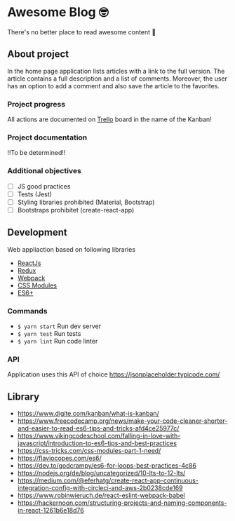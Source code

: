 # Awesome Blog 🤓
There's no better place to read awesome content 🚀

## About project
In the home page application lists articles with a link to the full version. The article contains a full description and a list of comments. Moreover, the user has an option to add a comment and also save the article to the favorites.

### Project progress
All actions are documented on [Trello](https://trello.com/b/jbEpUYgp/awesome-blog-🤓) board in the name of the Kanban!

### Project documentation
!!To be determined!!

### Additional objectives
- [ ] JS good practices
- [ ] Tests (Jest)
- [ ] Styling libraries prohibited (Material, Bootstrap)
- [ ] Bootstraps prohibitet (create-react-app)

## Development
Web appliaction based on following libraries
- [ReactJs](https://reactjs.org/docs/getting-started.html)
- [Redux](https://redux.js.org/introduction/getting-started/)
- [Webpack](https://webpack.js.org/guides/getting-started/)
- [CSS Modules](https://github.com/css-modules/css-modules)
- [ES6+](http://es6-features.org/)

### Commands
- `$ yarn start` Run dev server
- `$ yarn test` Run tests
- `$ yarn lint` Run code linter

### API
Application uses this API of choice
https://jsonplaceholder.typicode.com/

## Library
- https://www.digite.com/kanban/what-is-kanban/
- https://www.freecodecamp.org/news/make-your-code-cleaner-shorter-and-easier-to-read-es6-tips-and-tricks-afd4ce25977c/
- https://www.vikingcodeschool.com/falling-in-love-with-javascript/introduction-to-es6-tips-and-best-practices
- https://css-tricks.com/css-modules-part-1-need/
- https://flaviocopes.com/es6/
- https://dev.to/godcrampy/es6-for-loops-best-practices-4c86
- https://nodejs.org/de/blog/uncategorized/10-lts-to-12-lts/
- https://medium.com/@eferhatg/create-react-app-continuous-integration-config-with-circleci-and-aws-2b0238cde169
- https://www.robinwieruch.de/react-eslint-webpack-babel
- https://hackernoon.com/structuring-projects-and-naming-components-in-react-1261b6e18d76
